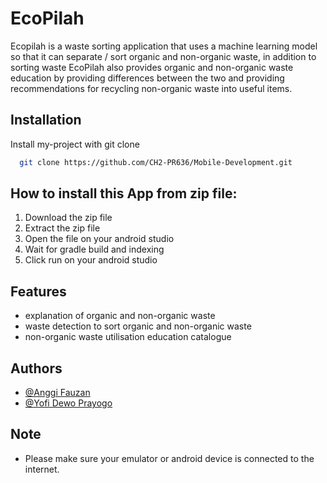 
# EcoPilah

Ecopilah is a waste sorting application that uses a machine learning model so that it can separate / sort organic and non-organic waste, in addition to sorting waste EcoPilah also provides organic and non-organic waste education by providing differences between the two and providing recommendations for recycling non-organic waste into useful items.
## Installation 

Install my-project with git clone

```bash
  git clone https://github.com/CH2-PR636/Mobile-Development.git
```
    
## How to install this App from zip file:
1. Download the zip file 
2. Extract the zip file
3. Open the file on your android studio
4. Wait for gradle build and indexing
5. Click run on your android studio
## Features

- explanation of organic and non-organic waste
- waste detection to sort organic and non-organic waste
- non-organic waste utilisation education catalogue

## Authors

- [@Anggi Fauzan](https://github.com/kutucoding)
- [@Yofi Dewo Prayogo](https://github.com/yofidewo4)
## Note
* Please make sure your emulator or android device is connected to the internet.
